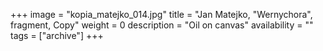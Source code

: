 +++
image = "kopia_matejko_014.jpg"
title = "Jan Matejko, \"Wernychora\", fragment, Copy"
weight = 0
description = "Oil on canvas"
availability = ""
tags = ["archive"]
+++
